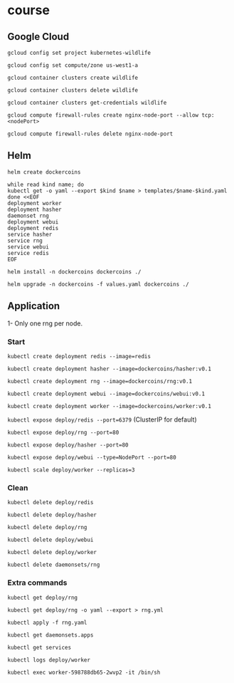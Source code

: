 # course

## Google Cloud

`gcloud config set project kubernetes-wildlife`

`gcloud config set compute/zone us-west1-a`

`gcloud container clusters create wildlife`

`gcloud container clusters delete wildlife`

`gcloud container clusters get-credentials wildlife`

`gcloud compute firewall-rules create nginx-node-port --allow tcp:<nodePort>`

`gcloud compute firewall-rules delete nginx-node-port`

## Helm

`helm create dockercoins`

```
while read kind name; do
kubectl get -o yaml --export $kind $name > templates/$name-$kind.yaml
done <<EOF
deployment worker
deployment hasher
daemonset rng
deployment webui
deployment redis
service hasher
service rng
service webui
service redis
EOF
```

`helm install -n dockercoins dockercoins ./`
 
`helm upgrade -n dockercoins -f values.yaml dockercoins ./`

## Application 

1- Only one rng per node.

### Start

`kubectl create deployment redis --image=redis`

`kubectl create deployment hasher --image=dockercoins/hasher:v0.1`

`kubectl create deployment rng --image=dockercoins/rng:v0.1`

`kubectl create deployment webui --image=dockercoins/webui:v0.1`

`kubectl create deployment worker --image=dockercoins/worker:v0.1`

`kubectl expose deploy/redis --port=6379` (ClusterIP for default)

`kubectl expose deploy/rng --port=80`

`kubectl expose deploy/hasher --port=80`

`kubectl expose deploy/webui --type=NodePort --port=80`

`kubectl scale deploy/worker --replicas=3`

### Clean

`kubectl delete deploy/redis`

`kubectl delete deploy/hasher`

`kubectl delete deploy/rng`

`kubectl delete deploy/webui`

`kubectl delete deploy/worker`

`kubectl delete daemonsets/rng`

### Extra commands

`kubectl get deploy/rng`

`kubectl get deploy/rng -o yaml --export > rng.yml`

`kubectl apply -f rng.yaml`

`kubectl get daemonsets.apps`

`kubectl get services`

`kubectl logs deploy/worker`

`kubectl exec worker-598788db65-2wvp2 -it /bin/sh`







